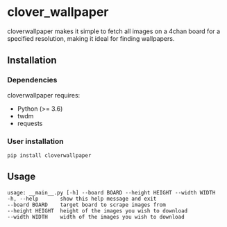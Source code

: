 clover_wallpaper
==================

cloverwallpaper makes it simple to fetch all images on a 4chan board for a specified resolution, making it ideal for finding wallpapers.

Installation
---------------

### Dependencies

cloverwallpaper requires:
 
 - Python (>= 3.6)
 - twdm
 - requests

### User installation

```
pip install cloverwallpaper
```

Usage
---------

```
usage: __main__.py [-h] --board BOARD --height HEIGHT --width WIDTH
-h, --help       show this help message and exit
--board BOARD    target board to scrape images from
--height HEIGHT  height of the images you wish to download
--width WIDTH    width of the images you wish to download
```
